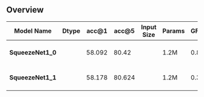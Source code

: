 ## Overview

| Model Name  | **Dtype** |**acc@1**    | **acc@5** |  **Input Size**  | **Params**   | **GFLOPS**  | **Memory**  | **Pre-trained Weights**    |
|   -------   | -------   |   -------   |   -----   |   ------------   |   ---------  |  ---------  |  --------   |   ----------------------   |
| **SqueezeNet1_0**       |           |  58.092    |  80.42    |                  |    1.2M      |   0.82      |             | [[TorchScript]](), [[ONNX]](), [[TFLite]]() |
| **SqueezeNet1_1**      |           |   58.178    |  80.624   |                  |    1.2M      |   0.35      |             | [[TorchScript]](), [[ONNX]](), [[TFLite]]() |

